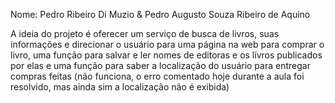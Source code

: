 Nome: Pedro Ribeiro Di Muzio & Pedro Augusto Souza Ribeiro de Aquino

A ideia do projeto é oferecer um serviço de busca de livros, suas informações e direcionar o usuário para uma página na web para comprar o livro, uma função para salvar e ler nomes de editoras e os lívros publicados por elas e uma função para saber a localização do usuário para entregar compras feitas (não funciona, o erro comentado hoje durante a aula foi resolvido, mas ainda sim a localização não é exibida)
